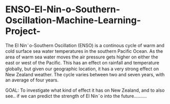 # ENSO-El-Nin-o-Southern-Oscillation-Machine-Learning-Project-
The El Nin˜o-Southern Oscillation (ENSO) is a continous cycle of warm and cold surface sea water temperatures in the southern Paciﬁc Ocean. As the area of warm sea water moves the air pressure gets higher on either the east or west of the Paciﬁc. This has an eﬀect on rainfall and temperature globally, but given our geographic location, it has a very strong eﬀect on New Zealand weather. The cycle varies between two and seven years, with an average of four years.

GOAL: To investigate what kind of eﬀect it has on New Zealand, and to also see.. if we can predict the strength of El Nin˜o into the future..........
